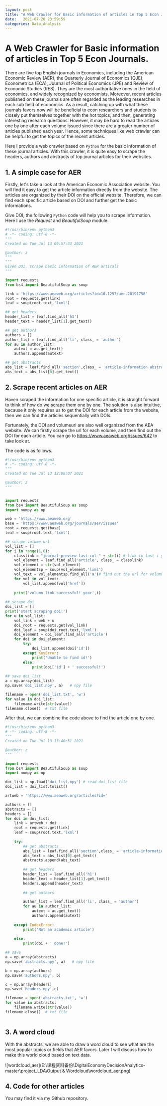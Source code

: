 ```yaml
---
layout: post
title: "A Web Crawler for Basic information of articles in Top 5 Econ Journals."
date:   2021-07-20 23:59:59
categories: Data_Analysis
---
```


# A Web Crawler for Basic information of articles in Top 5 Econ Journals.



There are five top English journals in Economics, including the American Economic Review (AER), the Quarterly Journal of Economics (QJE), Econometrica (ECA), Journal of Political Economics (JPE) and Review of Economic Studies (RES). They are the most authoritative ones in the field of economics, and widely recognized by  economists. Moreover, recent articles published on these journals are often regarded as the leading researches in each sub field of economics. As a result, catching up with what these journals favors now will be beneficial to econ researchers and students to closely put themselves together with the hot topics, and then, generating interesting research questions. However, it may be hard to read the articles one by one after each volume issued since there are a greater number of articles published each year. Hence, some techniques like web crawler can be helpful to get the topics of the recent articles. 

Here I provide a web crawler based on `Python` for the basic information of these journal articles. With this crawler, it is quite easy to scrape the headers, authors and abstracts of top journal articles for their websites. 



## 1. A simple case for AER

Firstly, let's take a look at the American Economic Association website. You will find it easy to get the article information directly from the website. The articles are organized by their DOI on the official website. Therefore, we can find each specific article based on DOI and further get the basic informations. 

Give DOI, the following `Python` code will help you to scrape information. Here I use the *Request* and *BeautifulSoup* module.

```python
#!/usr/bin/env python3
# -*- coding: utf-8 -*-
"""
Created on Tue Jul 13 09:57:43 2021

@author: z
"""
"""
Given DOI, scrape basic information of AER articals
"""

import requests
from bs4 import BeautifulSoup as soup

link = 'https://www.aeaweb.org/articles?id=10.1257/aer.20191758'
root = requests.get(link)
leaf = soup(root.text,'lxml')

## get headers
header_list = leaf.find_all('h1') 
header_text = header_list[1].get_text()

## get authors
authors = []
author_list = leaf.find_all('li', class_ = 'author')
for au in author_list:
    autext = au.get_text()
    authors.append(autext)

## get abstracts
abs_list = leaf.find_all('section',class_ = 'article-information abstract')
abs_text = abs_list[0].get_text()

```



## 2. Scrape recent articles on AER

Haven scraped the information for one specific article, it is straight forward to think of how do we scrape them one by one. The solution is also intuitive, because it only requires us to get the DOI for each article from the website, then we can find the articles sequentially with DOIs.

Fortunately, the DOI and volumeurl are also well organized from the AEA website.  We can firstly scrape the url for each volume, and then find out the DOI for each article. You can go to https://www.aeaweb.org/issues/642 to take look at.

The code is as follows.

```python
#!/usr/bin/env python3
# -*- coding: utf-8 -*-
"""
Created on Tue Jul 13 12:08:07 2021

@author: z
"""


import requests
from bs4 import BeautifulSoup as soup
import numpy as np

web = 'https://www.aeaweb.org'
base = 'https://www.aeaweb.org/journals/aer/issues'
root = requests.get(base)
leaf = soup(root.text,'lxml')

## scrape volume url
vol_list = []
for i in range(1,6):
    classlink = "journal-preview last-col-" + str(i) # link to last i year journals
    vol_element = leaf.find_all('article', class_ = classlink)
    vol_element = str(vol_element)
    vol_elementsp = soup(vol_element,'lxml') 
    vol_text = vol_elementsp.find_all('a')# find out the url for volumns
    for vol in vol_text:
        vol_list.append(vol['href'])
    
    print('volumn link successful! year',i)    
        
## scrape doi
doi_list = []
print('start scraping doi!')
for u in vol_list:
    vol_link = web + u
    doi_root = requests.get(vol_link)
    doi_leaf = soup(doi_root.text,'lxml')
    doi_element = doi_leaf.find_all('article')
    for doi in doi_element:
        try:
            doi_list.append(doi['id'])
        except KeyError:
            print('Unable to find id!')
        else:
            print(doi['id'] + ' successful!')
            
## save doi_list            
a = np.array(doi_list)
np.save('doi_list.npy', a)   # npy file

filename = open('doi_list.txt', 'w')
for value in doi_list:
    filename.write(str(value))
filename.close()  # txt file

```



After that, we can combine the code above to find the article one by one.

```python
#!/usr/bin/env python3
# -*- coding: utf-8 -*-
"""
Created on Tue Jul 13 13:40:51 2021

@author: z
"""

import requests
from bs4 import BeautifulSoup as soup
import numpy as np

doi_list = np.load('doi_list.npy') # read doi_list file
doi_list = doi_list.tolist()

artweb = 'https://www.aeaweb.org/articles?id='

authors = []
abstracts = []
headers = []
for doi in doi_list:
    link = artweb + doi
    root = requests.get(link)
    leaf = soup(root.text,'lxml')
    
    try:
        ## get abstracts
        abs_list = leaf.find_all('section',class_ = 'article-information abstract')
        abs_text = abs_list[0].get_text()
        abstracts.append(abs_text)
        
        ## get headers
        header_list = leaf.find_all('h1') 
        header_text = header_list[1].get_text()
        headers.append(header_text)
        
        ## get authors

        author_list = leaf.find_all('li', class_ = 'author')
        for au in author_list:
            autext = au.get_text()
            authors.append(autext)
                
    except IndexError:
        print('Not an academic article')
        
    else:
        print(doi + ' done!')

## save            
a = np.array(abstracts)
np.save('abstracts.npy', a)   # npy file

b = np.array(authors)
np.save('authors.npy', b)

c = np.array(headers)
np.save('headers.npy',c)

filename = open('abstracts.txt', 'w')
for value in abstracts:
    filename.write(str(value))
filename.close()  # txt file
    
```



## 3. A word cloud

With the abstracts, we are able to draw a word cloud to see what are the most popular topics or fields that AER favors. Later I will discuss how to make this world cloud based on text data.

![wordcloud_aer](E:\课程资料备份\DigitalEconomyDecisionAnalytics-master\project_LDA\Output & Wordcloud\wordcloud_aer.png)



## 4. Code for other articles

You may find it via my Github repository.


